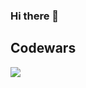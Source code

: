 ### Hi there 👋

<h2 src="https://www.codewars.com/users/roki4">Codewars</h2>

<img align="left" src="https://www.codewars.com/users/roki4/badges/large" />

<!--
**roki4/roki4** is a ✨ _special_ ✨ repository because its `README.md` (this file) appears on your GitHub profile.

Here are some ideas to get you started:

- 🔭 I’m currently working on ...
- 🌱 I’m currently learning ...
- 👯 I’m looking to collaborate on ...
- 🤔 I’m looking for help with ...
- 💬 Ask me about ...
- 📫 How to reach me: ...
- 😄 Pronouns: ...
- ⚡ Fun fact: ...
-->
